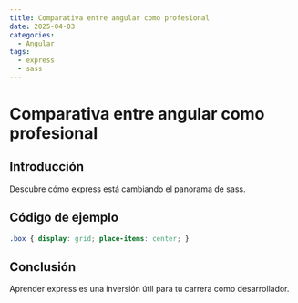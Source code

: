 ```yaml
---
title: Comparativa entre angular como profesional
date: 2025-04-03
categories:
  - Angular
tags:
  - express
  - sass
---
```


# Comparativa entre angular como profesional

## Introducción

Descubre cómo express está cambiando el panorama de sass.

## Código de ejemplo

```css
.box { display: grid; place-items: center; }
```

## Conclusión

Aprender express es una inversión útil para tu carrera como desarrollador.